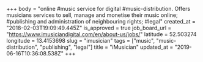 +++
body = "online #music service for digital #music-distribution. Offers musicians services to sell, manage and monetise their music online; #publishing and administration of neighbouring rights; #legal"
created_at = "2018-02-03T19:09:49.445Z"
is_approved = true
job_board_url = "https://www.imusiciandigital.com/en/about-us/jobs/"
latitude = 52.503274
longitude = 13.4153698
slug = "imusician"
tags = ["music", "music-distribution", "publishing", "legal"]
title = "iMusician"
updated_at = "2019-06-16T10:36:08.538Z"
+++
